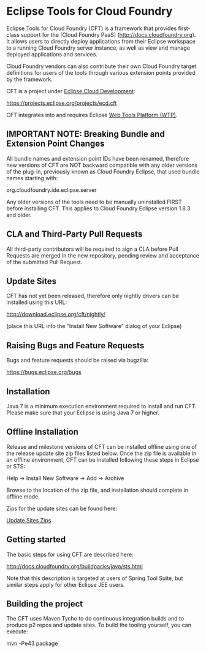 # Eclipse Tools for Cloud Foundry
  
  Eclipse Tools for Cloud Foundry (CFT) is a framework that provides first-class support for the [Cloud Foundry
  PaaS] (http://docs.cloudfoundry.org). It allows users to directly deploy applications from their Eclipse
  workspace to a running Cloud Foundry server instance, as well as view and manage deployed applications and services.
  
  Cloud Foundry vendors can also contribute their own Cloud Foundry target definitions for users of the tools
  through various extension points provided by the framework.
  
  CFT is a project under [Eclipse Cloud Development](https://projects.eclipse.org/projects/ecd): 
  
  https://projects.eclipse.org/projects/ecd.cft
  
  CFT integrates into and requires Eclipse [Web Tools Platform (WTP)](http://eclipse.org/webtools).
  
## IMPORTANT NOTE: Breaking Bundle and Extension Point Changes
  
  All bundle names and extension point IDs have been renamed, therefore new versions of CFT are NOT backward compatible with any older versions 
  of the plug-in, previously known as Cloud Foundry Eclipse, that used bundle names starting with:
  
  org.cloudfoundry.ide.eclipse.server
  
  Any older versions of the tools need to be manually uninstalled FIRST before installing CFT. This applies to Cloud Foundry Eclipse version 1.8.3 and older.
  
## CLA and Third-Party Pull Requests
  
  All third-party contributors will be required to sign a CLA before Pull Requests are merged in the new repository, pending review and acceptance of the submitted Pull Request.
  
## Update Sites
  
  CFT has not yet been released, therefore only nightly drivers can be installed using this URL:
    
  http://download.eclipse.org/cft/nightly/
  
  (place this URL into the "Install New Software" dialog of your Eclipse)
  
## Raising Bugs and Feature Requests

  Bugs and feature requests should be raised via bugzilla:
  
  https://bugs.eclipse.org/bugs

## Installation

  Java 7 is a minimum execution environment required to install and run CFT.
  Please make sure that your Eclipse is using Java 7 or higher.
  
## Offline Installation

  Release and milestone versions of CFT can be installed offline using one of the release update 
  site zip files listed below. Once the zip file is available in an offline environment, CFT can be 
  installed following these steps in Eclipse or STS:
  
  Help -> Install New Software -> Add -> Archive
  
  Browse to the location of the zip file, and installation should complete in offline mode.
  
  Zips for the update sites can be found here:
  
  [Update Sites Zips](updatesites.md)

## Getting started

  The basic steps for using CFT are described here:

  http://docs.cloudfoundry.org/buildpacks/java/sts.html

  Note that this description is targeted at users of Spring Tool Suite, but similar steps apply for
  other Eclipse JEE users.
  
## Building the project
  
  The CFT uses Maven Tycho to do continuous integration builds and
  to produce p2 repos and update sites. To build the tooling yourself, you can execute:

  mvn -Pe43 package
